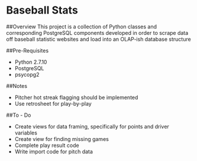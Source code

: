 # Baseball Stats

##Overview
This project is a collection of Python classes and corresponding PostgreSQL components developed in order to scrape data off baseball statistic websites and load into an OLAP-ish database structure

##Pre-Requisites
* Python 2.7.10
* PostgreSQL
* psycopg2

##Notes
* Pitcher hot streak flagging should be implemented
* Use retrosheet for play-by-play

##To - Do
* Create views for data framing, specifically for points and driver variables
* Create view for finding missing games
* Complete play result code
* Write import code for pitch data
